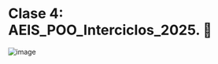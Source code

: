 # Clase 4: AEIS_POO_Interciclos_2025. 📝
![image](https://github.com/user-attachments/assets/48bdf6a8-fa5c-4fff-b283-eb482eca74a8)
